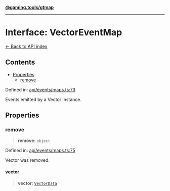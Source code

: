 [**@gaming.tools/gtmap**](README.md)

***

# Interface: VectorEventMap

[← Back to API index](./README.md)

## Contents

- [Properties](#properties)
  - [remove](#remove)

Defined in: [api/events/maps.ts:73](https://github.com/gamingtools/gt-map/blob/a614a9d52dc2e3002effbc8d9f1a71b2ca6e5b74/packages/gtmap/src/api/events/maps.ts#L73)

Events emitted by a Vector instance.

## Properties

### remove

> **remove**: `object`

Defined in: [api/events/maps.ts:75](https://github.com/gamingtools/gt-map/blob/a614a9d52dc2e3002effbc8d9f1a71b2ca6e5b74/packages/gtmap/src/api/events/maps.ts#L75)

Vector was removed.

#### vector

> **vector**: [`VectorData`](Interface.VectorData.md)
